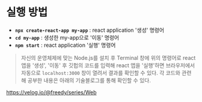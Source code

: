 # 실행 방법
- **`npx create-react-app my-app`** : react application '생성' 명령어
- **`cd my-app`** : 생성한 my-app으로 '이동' 명령어
- **`npm start`** : react application '실행' 명령어

>자신의 운영체제에 맞는 Node.js를 설치 후
Terminal 창에 위의 명령어로 react 앱을 '생성', 
'이동' 후 깃헙의 코드를 입력해 react 앱을 '실행'하면
브라우저에서 자동으로 `localhost:3000` 창이 열려서 결과를 확인할 수 있다.
>각 코드와 관련해 공부한 내용은 아래의 기술블로그를 통해 확인할 수 있다.
>
https://velog.io/@freedy/series/Web
